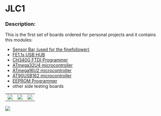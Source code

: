 # JLC1

### Description:
This is the first set of boards ordered for personal projects and it contains this modules:  
- [Sensor Bar (used for the finefollower)](https://github.com/Tonikiller10000/ITR8307-TR8_SensorBar)
- [FE1.1s USB HUB](https://github.com/Tonikiller10000/FE1.1S_USBHUB)
- [CH340G FTDI Programmer](https://github.com/Tonikiller10000/CH340G-FTDI-PROGRAMER)
- [ATmega32U4 microcontroller](https://github.com/Tonikiller10000/ATmega32U4)
- [ATmega16U2 microcontroller](https://github.com/Tonikiller10000/ATmega16U2)
- [AT90USB162 microcontroller](https://github.com/Tonikiller10000/AT90USB162)
- [EEPROM Programmer](https://github.com/Tonikiller10000/EEPROM_PROGRAMER)
- other side testing boards


<table>
  <tr>
    <td><img src="https://github.com/Tonikiller10000/JLC1/blob/main/JLC1_Pictures/JLC1p1.png"/></td>
    <td><img src="https://github.com/Tonikiller10000/JLC1/blob/main/JLC1_Pictures/JLC1v3.png"/></td>
    <td><img src="https://github.com/Tonikiller10000/JLC1/blob/main/JLC1_Pictures/JLC1R_F.jpg"/></td>
  </tr>
 </table>

<img src="https://github.com/Tonikiller10000/JLC1/blob/main/JLC1_Pictures/JLC1s1.jpg"/>